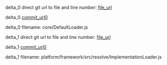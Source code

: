 delta_0 direct git url to file and line number: [file_url](https://www.github.com/astroboy-lab/astroboy/commit/d24a70ff46a56bf79507e5f8ae2e05bf756432d7/#diff-a5e7d5f673b8d223769f3461422803418038479f525a9518ee17647fa8562ebbL30)

delta_0 [commit_url0](https://www.github.com/astroboy-lab/astroboy/commit/d24a70ff46a56bf79507e5f8ae2e05bf756432d7)

delta_0 filename: core/DefaultLoader.js



delta_1 direct git url to file and line number: [file_url](https://www.github.com/nasa/openmct/commit/6ce4c013d7603285ce56b520bade187847db4406/#diff-78287361a6b36d7baf9afd338bca260a57dd906dc8b4d278a1867d391f4b99d5L59)

delta_1 [commit_url0](https://www.github.com/nasa/openmct/commit/6ce4c013d7603285ce56b520bade187847db4406)

delta_1 filename: platform/framework/src/resolve/ImplementationLoader.js



